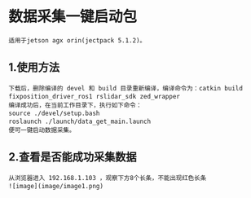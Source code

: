 # 数据采集一键启动包
    适用于jetson agx orin(jectpack 5.1.2)。
    
## 1.使用方法
    下载后，删除编译的 devel 和 build 目录重新编译，编译命令为：catkin build fixposition_driver_ros1 rslidar_sdk zed_wrapper
    编译成功后，在当前工作目录下，执行如下命令：
    source ./devel/setup.bash
    roslaunch ./launch/data_get_main.launch
    便可一键启动数据采集。

## 2.查看是否能成功采集数据
    从浏览器进入 192.168.1.103 ，观察下方8个长条，不能出现红色长条
    ![image](image/image1.png)
